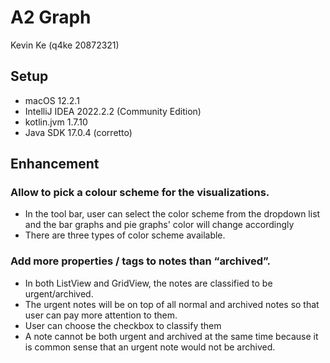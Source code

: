 
# A2 Graph
Kevin Ke (q4ke 20872321)
 
## Setup
* macOS 12.2.1
* IntelliJ IDEA 2022.2.2 (Community Edition)
* kotlin.jvm 1.7.10
* Java SDK 17.0.4 (corretto)
 
## Enhancement 
### Allow to pick a colour scheme for the visualizations.
* In the tool bar, user can select the color scheme from the dropdown list and the bar graphs and pie graphs' color will change accordingly
* There are three types of color scheme available.
### Add more properties / tags to notes than “archived”.
* In both ListView and GridView, the notes are classified to be urgent/archived. 
* The urgent notes will be on top of all normal and archived notes so that user can pay more attention to them.
* User can choose the checkbox to classify them
* A note cannot be both urgent and archived at the same time because it is common sense that an urgent note would not be archived.
